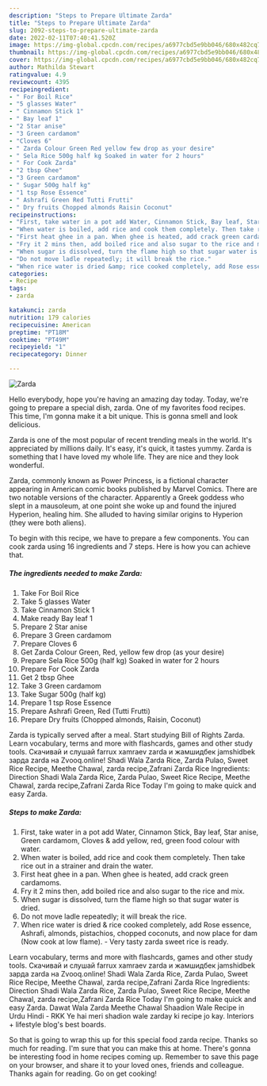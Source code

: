 ```yaml
---
description: "Steps to Prepare Ultimate Zarda"
title: "Steps to Prepare Ultimate Zarda"
slug: 2092-steps-to-prepare-ultimate-zarda
date: 2022-02-11T07:40:41.520Z
image: https://img-global.cpcdn.com/recipes/a6977cbd5e9bb046/680x482cq70/zarda-recipe-main-photo.jpg
thumbnail: https://img-global.cpcdn.com/recipes/a6977cbd5e9bb046/680x482cq70/zarda-recipe-main-photo.jpg
cover: https://img-global.cpcdn.com/recipes/a6977cbd5e9bb046/680x482cq70/zarda-recipe-main-photo.jpg
author: Mathilda Stewart
ratingvalue: 4.9
reviewcount: 4395
recipeingredient:
- " For Boil Rice"
- "5 glasses Water"
- " Cinnamon Stick 1"
- " Bay leaf 1"
- "2 Star anise"
- "3 Green cardamom"
- "Cloves 6"
- " Zarda Colour Green Red yellow few drop as your desire"
- " Sela Rice 500g half kg Soaked in water for 2 hours"
- " For Cook Zarda"
- "2 tbsp Ghee"
- "3 Green cardamom"
- " Sugar 500g half kg"
- "1 tsp Rose Essence"
- " Ashrafi Green Red Tutti Frutti"
- " Dry fruits Chopped almonds Raisin Coconut"
recipeinstructions:
- "First, take water in a pot add Water, Cinnamon Stick, Bay leaf, Star anise, Green cardamom, Cloves &amp; add yellow, red, green food colour with water."
- "When water is boiled, add rice and cook them completely. Then take rice out in a strainer and drain the water."
- "First heat ghee in a pan. When ghee is heated, add crack green cardamoms."
- "Fry it 2 mins then, add boiled rice and also sugar to the rice and mix."
- "When sugar is dissolved, turn the flame high so that sugar water is dried."
- "Do not move ladle repeatedly; it will break the rice."
- "When rice water is dried &amp; rice cooked completely, add Rose essence, Ashrafi, almonds, pistachios, chopped coconuts, and now place for dam (Now cook at low flame). Very tasty zarda sweet rice is ready."
categories:
- Recipe
tags:
- zarda

katakunci: zarda 
nutrition: 179 calories
recipecuisine: American
preptime: "PT18M"
cooktime: "PT49M"
recipeyield: "1"
recipecategory: Dinner

---
```



![Zarda](https://img-global.cpcdn.com/recipes/a6977cbd5e9bb046/680x482cq70/zarda-recipe-main-photo.jpg)

Hello everybody, hope you're having an amazing day today. Today, we're going to prepare a special dish, zarda. One of my favorites food recipes. This time, I'm gonna make it a bit unique. This is gonna smell and look delicious.

Zarda is one of the most popular of recent trending meals in the world. It's appreciated by millions daily. It's easy, it's quick, it tastes yummy. Zarda is something that I have loved my whole life. They are nice and they look wonderful.

Zarda, commonly known as Power Princess, is a fictional character appearing in American comic books published by Marvel Comics. There are two notable versions of the character. Apparently a Greek goddess who slept in a mausoleum, at one point she woke up and found the injured Hyperion, healing him. She alluded to having similar origins to Hyperion (they were both aliens).


To begin with this recipe, we have to prepare a few components. You can cook zarda using 16 ingredients and 7 steps. Here is how you can achieve that.

<!--inarticleads1-->

##### The ingredients needed to make Zarda:

1. Take  For Boil Rice
1. Take 5 glasses Water
1. Take  Cinnamon Stick 1
1. Make ready  Bay leaf 1
1. Prepare 2 Star anise
1. Prepare 3 Green cardamom
1. Prepare Cloves 6
1. Get  Zarda Colour Green, Red, yellow few drop (as your desire)
1. Prepare  Sela Rice 500g (half kg) Soaked in water for 2 hours
1. Prepare  For Cook Zarda
1. Get 2 tbsp Ghee
1. Take 3 Green cardamom
1. Take  Sugar 500g (half kg)
1. Prepare 1 tsp Rose Essence
1. Prepare  Ashrafi Green, Red (Tutti Frutti)
1. Prepare  Dry fruits (Chopped almonds, Raisin, Coconut)


Zarda is typically served after a meal. Start studying Bill of Rights Zarda. Learn vocabulary, terms and more with flashcards, games and other study tools. Скачивай и слушай farrux xamraev zarda и жамшидбек jamshidbek зарда zarda на Zvooq.online! Shadi Wala Zarda Rice, Zarda Pulao, Sweet Rice Recipe, Meethe Chawal, zarda recipe,Zafrani Zarda Rice Ingredients: Direction Shadi Wala Zarda Rice, Zarda Pulao, Sweet Rice Recipe, Meethe Chawal, zarda recipe,Zafrani Zarda Rice Today I&#39;m going to make quick and easy Zarda. 

<!--inarticleads2-->

##### Steps to make Zarda:

1. First, take water in a pot add Water, Cinnamon Stick, Bay leaf, Star anise, Green cardamom, Cloves &amp; add yellow, red, green food colour with water.
1. When water is boiled, add rice and cook them completely. Then take rice out in a strainer and drain the water.
1. First heat ghee in a pan. When ghee is heated, add crack green cardamoms.
1. Fry it 2 mins then, add boiled rice and also sugar to the rice and mix.
1. When sugar is dissolved, turn the flame high so that sugar water is dried.
1. Do not move ladle repeatedly; it will break the rice.
1. When rice water is dried &amp; rice cooked completely, add Rose essence, Ashrafi, almonds, pistachios, chopped coconuts, and now place for dam (Now cook at low flame). - Very tasty zarda sweet rice is ready.


Learn vocabulary, terms and more with flashcards, games and other study tools. Скачивай и слушай farrux xamraev zarda и жамшидбек jamshidbek зарда zarda на Zvooq.online! Shadi Wala Zarda Rice, Zarda Pulao, Sweet Rice Recipe, Meethe Chawal, zarda recipe,Zafrani Zarda Rice Ingredients: Direction Shadi Wala Zarda Rice, Zarda Pulao, Sweet Rice Recipe, Meethe Chawal, zarda recipe,Zafrani Zarda Rice Today I&#39;m going to make quick and easy Zarda. Dawat Wala Zarda Meethe Chawal Shaadion Wale Recipe in Urdu Hindi - RKK Ye hai meri shadion wale zarday ki recipe jo kay. Interiors + lifestyle blog&#39;s best boards. 

So that is going to wrap this up for this special food zarda recipe. Thanks so much for reading. I'm sure that you can make this at home. There's gonna be interesting food in home recipes coming up. Remember to save this page on your browser, and share it to your loved ones, friends and colleague. Thanks again for reading. Go on get cooking!
